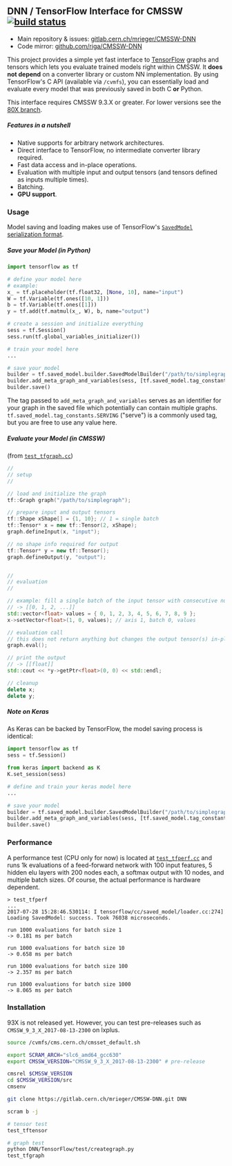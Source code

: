 ## DNN / TensorFlow Interface for CMSSW&nbsp;&nbsp;&nbsp;&nbsp;[![build status](https://gitlab.cern.ch/mrieger/CMSSW-DNN/badges/master/build.svg)](https://gitlab.cern.ch/mrieger/CMSSW-DNN/pipelines)

- Main repository & issues: [gitlab.cern.ch/mrieger/CMSSW-DNN](https://gitlab.cern.ch/mrieger/CMSSW-DNN)
- Code mirror: [github.com/riga/CMSSW-DNN](https://github.com/riga/CMSSW-DNN)

This project provides a simple yet fast interface to [TensorFlow](https://www.tensorflow.org) graphs and tensors which lets you evaluate trained models right within CMSSW. It **does not depend** on a converter library or custom NN implementation. By using TensorFlow's C API (available via `/cvmfs`), you can essentially load and evaluate every model that was previously saved in both C **or** Python.

This interface requires CMSSW 9.3.X or greater. For lower versions see the [80X branch](/../tree/80X).


##### Features in a nutshell

- Native supports for arbitrary network architectures.
- Direct interface to TensorFlow, no intermediate converter library required.
- Fast data access and in-place operations.
- Evaluation with multiple input and output tensors (and tensors defined as inputs multiple times).
- Batching.
- **GPU support**.


### Usage

Model saving and loading makes use of TensorFlow's [``SavedModel`` serialization format](https://github.com/tensorflow/tensorflow/blob/master/tensorflow/python/saved_model/README.md).


##### Save your Model (in Python)

```python
import tensorflow as tf

# define your model here
# example:
x_ = tf.placeholder(tf.float32, [None, 10], name="input")
W = tf.Variable(tf.ones([10, 1]))
b = tf.Variable(tf.ones([1]))
y = tf.add(tf.matmul(x_, W), b, name="output")

# create a session and initialize everything
sess = tf.Session()
sess.run(tf.global_variables_initializer())

# train your model here
...

# save your model
builder = tf.saved_model.builder.SavedModelBuilder("/path/to/simplegraph")
builder.add_meta_graph_and_variables(sess, [tf.saved_model.tag_constants.SERVING])
builder.save()
```

The tag passed to `add_meta_graph_and_variables` serves as an identifier for your graph in the saved file which potentially can contain multiple graphs. `tf.saved_model.tag_constants.SERVING` ("serve") is a commonly used tag, but you are free to use any value here.


##### Evaluate your Model (in CMSSW)

(from [`test_tfgraph.cc`](./TensorFlow/bin/test_tfgraph.cc))

```cpp
//
// setup
//

// load and initialize the graph
tf::Graph graph("/path/to/simplegraph");

// prepare input and output tensors
tf::Shape xShape[] = {1, 10}; // 1 = single batch
tf::Tensor* x = new tf::Tensor(2, xShape);
graph.defineInput(x, "input");

// no shape info required for output
tf::Tensor* y = new tf::Tensor();
graph.defineOutput(y, "output");


//
// evaluation
//

// example: fill a single batch of the input tensor with consecutive numbers
// -> [[0, 1, 2, ...]]
std::vector<float> values = { 0, 1, 2, 3, 4, 5, 6, 7, 8, 9 };
x->setVector<float>(1, 0, values); // axis 1, batch 0, values

// evaluation call
// this does not return anything but changes the output tensor(s) in-place
graph.eval();

// print the output
// -> [[float]]
std::cout << *y->getPtr<float>(0, 0) << std::endl;

// cleanup
delete x;
delete y;
```


##### Note on Keras

As Keras can be backed by TensorFlow, the model saving process is identical:

```python
import tensorflow as tf
sess = tf.Session()

from keras import backend as K
K.set_session(sess)

# define and train your keras model here
...

# save your model
builder = tf.saved_model.builder.SavedModelBuilder("/path/to/simplegraph")
builder.add_meta_graph_and_variables(sess, [tf.saved_model.tag_constants.SERVING])
builder.save()
```


### Performance

A performance test (CPU only for now) is located at [`test_tfperf.cc`](./TensorFlow/bin/test_tfperf.cc) and runs 1k evaluations of a feed-forward network with 100 input features, 5 hidden elu layers with 200 nodes each, a softmax output with 10 nodes, and multiple batch sizes. Of course, the actual performance is hardware dependent.

```shell
> test_tfperf
...
2017-07-28 15:28:46.530114: I tensorflow/cc/saved_model/loader.cc:274] Loading SavedModel: success. Took 76038 microseconds.

run 1000 evaluations for batch size 1
-> 0.181 ms per batch

run 1000 evaluations for batch size 10
-> 0.658 ms per batch

run 1000 evaluations for batch size 100
-> 2.357 ms per batch

run 1000 evaluations for batch size 1000
-> 8.065 ms per batch
```


### Installation

93X is not released yet. However, you can test pre-releases such as `CMSSW_9_3_X_2017-08-13-2300` on lxplus.

```bash
source /cvmfs/cms.cern.ch/cmsset_default.sh

export SCRAM_ARCH="slc6_amd64_gcc630"
export CMSSW_VERSION="CMSSW_9_3_X_2017-08-13-2300" # pre-release

cmsrel $CMSSW_VERSION
cd $CMSSW_VERSION/src
cmsenv

git clone https://gitlab.cern.ch/mrieger/CMSSW-DNN.git DNN

scram b -j

# tensor test
test_tftensor

# graph test
python DNN/TensorFlow/test/creategraph.py
test_tfgraph
```
